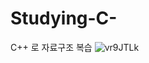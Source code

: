# Studying-C-
C++ 로 자료구조 복습 
![vr9JTLk](https://user-images.githubusercontent.com/76579656/154125167-337e4c85-5645-4b4d-8b7a-2a6497fca5be.jpeg)
